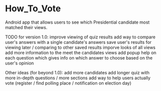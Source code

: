 # How_To_Vote

Android app that allows users to see which Presidential candidate most matched their views.

TODO for version 1.0:
improve viewing of quiz results
add way to compare user's answers with a single candidate's answers
save user's results for viewing later / comparing to other saved results
imporve looks of all views
add more information to the meet the candidates views
add popup help on each question which gives info on which answer to choose based on the user's opinion


Other ideas (for beyond 1.0):
add more candidates
add longer quiz with more in-depth questions / more sections
add way to help users actually vote (register / find polling place / notification on election day)
